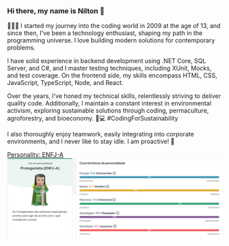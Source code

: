 ### Hi there, my name is Nilton 👋

👨‍💻💼 I started my journey into the coding world in 2009 at the age of 13, and since then, I've been a technology enthusiast, shaping my path in the programming universe. I love building modern solutions for contemporary problems.

I have solid experience in backend development using .NET Core, SQL Server, and C#, and I master testing techniques, including XUnit, Mocks, and test coverage. On the frontend side, my skills encompass HTML, CSS, JavaScript, TypeScript, Node, and React.

Over the years, I've honed my technical skills, relentlessly striving to deliver quality code. Additionally, I maintain a constant interest in environmental activism, exploring sustainable solutions through coding, permaculture, agroforestry, and bioeconomy. 🌱💻 #CodingForSustainability

I also thoroughly enjoy teamwork, easily integrating into corporate environments, and I never like to stay idle. I am proactive! 🚀

[Personality: ENFJ-A](https://www.16personalities.com/br/resultados/enfj-a/x/pswwtjxe)
![](./images/Teste.png)
